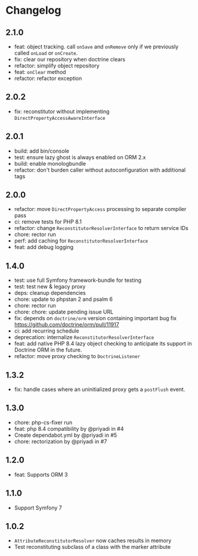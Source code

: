 # Changelog

## 2.1.0

* feat: object tracking. call `onSave` and `onRemove` only if we previously
  called `onLoad` or `onCreate`.
* fix: clear our repository when doctrine clears
* refactor: simplify object repository
* feat: `onClear` method
* refactor: refactor exception

## 2.0.2

* fix: reconstitutor without implementing `DirectPropertyAccessAwareInterface`

## 2.0.1

* build: add bin/console
* test: ensure lazy ghost is always enabled on ORM 2.x
* build: enable monologbundle
* refactor: don't burden caller without autoconfiguration with additional tags

## 2.0.0

* refactor: move `DirectPropertyAccess` processing to separate compiler pass
* ci: remove tests for PHP 8.1
* refactor: change `ReconstitutorResolverInterface` to return service IDs
* chore: rector run
* perf: add caching for `ReconstitutorResolverInterface`
* feat: add debug logging

## 1.4.0

* test: use full Symfony framework-bundle for testing
* test: test new & legacy proxy
* deps: cleanup dependencies
* chore: update to phpstan 2 and psalm 6
* chore: rector run
* chore: chore: update pending issue URL
* fix: depends on `doctrine/orm` version containing important bug fix
  https://github.com/doctrine/orm/pull/11917
* ci: add recurring schedule
* deprecation: internalize `ReconstitutorResolverInterface`
* feat: add native PHP 8.4 lazy object checking to anticipate its support in
  Doctrine ORM in the future.
* refactor: move proxy checking to `DoctrineListener`

## 1.3.2

* fix: handle cases where an uninitialized proxy gets a `postFlush` event.

## 1.3.0

* chore: php-cs-fixer run
* feat: php 8.4 compatibility by @priyadi in #4
* Create dependabot.yml by @priyadi in #5
* chore: rectorization by @priyadi in #7


## 1.2.0

* feat: Supports ORM 3

## 1.1.0

* Support Symfony 7

## 1.0.2

* `AttributeReconstitutorResolver` now caches results in memory
* Test reconstituting subclass of a class with the marker attribute